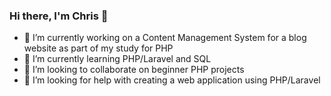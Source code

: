 ### Hi there, I'm Chris 👋

- 🔭 I’m currently working on a Content Management System for a blog website as part of my study for PHP
- 🌱 I’m currently learning PHP/Laravel and SQL
- 👯 I’m looking to collaborate on beginner PHP projects
- 🤔 I’m looking for help with creating a web application using PHP/Laravel
